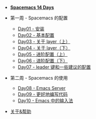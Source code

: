 - [**Spacemacs 14 Days**](/)

- 第一周 - Spacemacs 的配置

    - [Day01 - 安装](Week01/Day01/day01_spacemacs的安装)
    - [Day02 - 基本配置](Week01/Day02/day02_spacemacs的配置)
    - [Day03 - 关于 layer（上）](Week01/Day03/day03_spacemacs中的layer_上)
    - [Day04 - 关于 layer（下）](Week01/Day04/day04_spacemacs中的layer_下)
    - [Day05 - 进阶配置（上）](Week01/Day05/day05_spacemacs的进阶配置_上)
    - [Day06 - 进阶配置（下）](Week01/Day06/day06_spacemacs的进阶配置_下)
    - [Day07 - leader 键和一些建议的配置](Week01/Day07/day07_善用leader键和一些建议的配置)

- 第二周 - Spacemacs 的使用

    - [Day08 - Emacs Server](Week02/Day08/day08_emacs_server)
    - [Day09 - 更好地编写代码](Week02/Day09/day09_更好地编写代码)
    - [Day10 - Emacs 中的输入法](Week02/Day10/day10_emacs中的输入法.md)

- [关于&帮助](about.md)